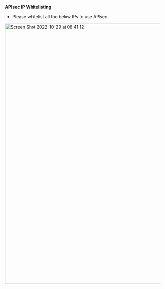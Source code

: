 **APIsec IP Whitelisting**

- Please whitelist all the below IPs to use APIsec.

<p>

 <img width="844" alt="Screen Shot 2022-10-29 at 08 41 12" src="https://user-images.githubusercontent.com/30456479/199654835-caa45262-45b0-4077-8f91-8418e9a4e7f3.png">
